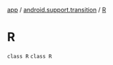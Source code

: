 [app](../../index.md) / [android.support.transition](../index.md) / [R](.)

# R

`class R`
`class R`